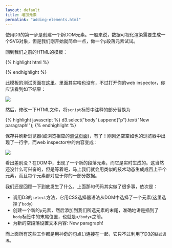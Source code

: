 ```yaml
---
layout: default
title: 增加元素
permalink: "adding-elements.html"
---
```


使用D3的第一步是创建一个新DOM元素。一般来说，数据可视化渲染需要生成一个SVG对象，但是我们刚开始就简单一点，做一个`p`段落元素试试。

回到我们之前的HTML的模板：

{% highlight html %}
<!DOCTYPE html>
<html lang="en">
	<head>
		<meta charset="utf-8">
		<title>D3 Test</title>
		<script type="text/javascript" src="d3/d3.v3.js"></script>
	</head>
	<body>
		<script type="text/javascript">
		// Your beautiful D3 code will go here
		</script>
	</body>
</html>
{% endhighlight %}

此模板的测试页面在[这里](http://alignedleft.com/content/03-tutorials/01-d3/40-adding-elements/1.html)。里面其实啥也没有，不过打开你的web inspector，你应该看到如下结果：

![](http://alignedleft.com/content/03-tutorials/01-d3/40-adding-elements/1.png)

然后，修改一下HTML文件，将`script`标签中注释的部分替换为

{% highlight javascript %}
d3.select("body").append("p").text("New paragraph!");
{% endhighlight %}

保存并刷新浏览器(或浏览相应的[测试页面](http://alignedleft.com/content/03-tutorials/01-d3/40-adding-elements/2.html))，有了！刚刚还空空如也的浏览器中出现了一行字，而web inspector中的内容变成：

![](http://alignedleft.com/content/03-tutorials/01-d3/40-adding-elements/2.png)

看出差别没？在DOM中，出现了一个新的段落元素，而它是实时生成的。这当然还没什么可兴奋的，但是等着吧，马上我们就会用类似的技术动态生成成百上千个元素，而且每个元素都对应于你的一部分数据。

我们还是回顾一下到底发生了什么。上面那句代码其实做了很多事，依次是：

  - 调用D3的`select`方法，它用CSS选择器语法从DOM中选择了一个元素(这里选择了`body`)
  - 创建一个新的`p`元素，然后添加到我们所选元素的末尾，准确地讲是插到了`body`标签中的末尾位置，也就是`</body>`之前。
  - 为新的空段落设置文本内容: New paragraph!

而上面所有这些工作都是用神奇的句点(.)连接在一起，它只不过利用了D3的`链式语法`。

